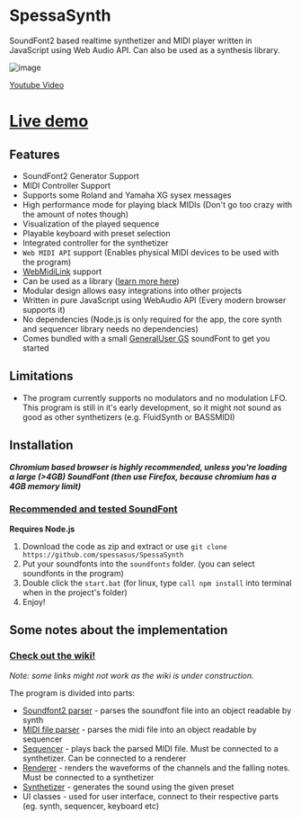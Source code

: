 # SpessaSynth
SoundFont2 based realtime synthetizer and MIDI player written in JavaScript using Web Audio API. Can also be used as a synthesis library.


![image](https://github.com/spessasus/SpessaSynth/assets/95608008/b092e92b-0f21-4b97-8449-75cb1b6a72cc)


[Youtube Video](https://youtu.be/_vPkI35Y5Po)

# [Live demo](https://spessasus.github.io/SpessaSynth/)

## Features
- SoundFont2 Generator Support
- MIDI Controller Support
- Supports some Roland and Yamaha XG sysex messages
- High performance mode for playing black MIDIs (Don't go too crazy with the amount of notes though)
- Visualization of the played sequence
- Playable keyboard with preset selection
- Integrated controller for the synthetizer
- `Web MIDI API` support (Enables physical MIDI devices to be used with the program)
- [WebMidiLink](https://www.g200kg.com/en/docs/webmidilink/) support
- Can be used as a library ([learn more here](../../wiki/Home#simple-demo))
- Modular design allows easy integrations into other projects
- Written in pure JavaScript using WebAudio API (Every modern browser supports it)
- No dependencies (Node.js is only required for the app, the core synth and sequencer library needs no dependencies)
- Comes bundled with a small [GeneralUser GS](https://schristiancollins.com/generaluser.php) soundFont to get you started

## Limitations
- The program currently supports no modulators and no modulation LFO. 
This program is still in it's early development, so it might not sound as good as other synthetizers (e.g. FluidSynth or BASSMIDI)

## Installation
***Chromium based browser is highly recommended, unless you're loading a large (>4GB) SoundFont (then use Firefox, because chromium has a 4GB memory limit)***

### [Recommended and tested SoundFont](https://musical-artifacts.com/artifacts/1176)

**Requires Node.js**
1. Download the code as zip and extract or use `git clone https://github.com/spessasus/SpessaSynth`
2. Put your soundfonts into the `soundfonts` folder. (you can select soundfonts in the program)
3. Double click the `start.bat` (for linux, type `call npm install` into terminal when in the project's folder)
4. Enjoy!

## Some notes about the implementation
### [Check out the wiki!](../../wiki/Home)
*Note: some links might not work as the wiki is under construction.*

The program is divided into parts:
- [Soundfont2 parser](../../wiki/SoundFont2-Class) - parses the soundfont file into an object readable by synth
- [MIDI file parser](../../wiki/MIDI-Class) - parses the midi file into an object readable by sequencer
- [Sequencer](../../wiki/Sequencer-Class) - plays back the parsed MIDI file. Must be connected to a synthetizer. Can be connected to a renderer
- [Renderer](../../wiki/Renderer-Class) - renders the waveforms of the channels and the falling notes. Must be connected to a synthetizer
- [Synthetizer](../../wiki/Synthetizer-Class) - generates the sound using the given preset
- UI classes - used for user interface, connect to their respective parts (eg. synth, sequencer, keyboard etc)
